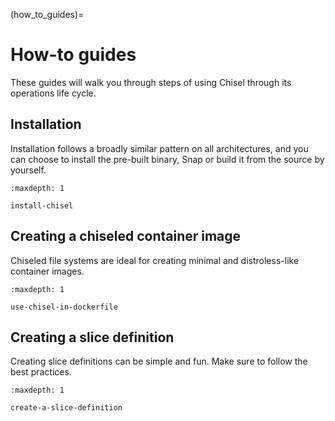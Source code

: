 (how_to_guides)=

# How-to guides

These guides will walk you through steps of using Chisel through its operations
life cycle.

## Installation

Installation follows a broadly similar pattern on all architectures, and you
can choose to install the pre-built binary, Snap or build it from the source by
yourself.

```{toctree}
:maxdepth: 1

install-chisel
```

## Creating a chiseled container image

Chiseled file systems are ideal for creating minimal and distroless-like
container images.

```{toctree}
:maxdepth: 1

use-chisel-in-dockerfile
```


## Creating a slice definition

Creating slice definitions can be simple and fun. Make sure to follow the best
practices.

```{toctree}
:maxdepth: 1

create-a-slice-definition
```
